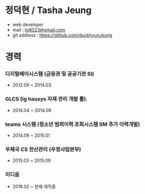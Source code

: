 # 정덕현 / Tasha Jeung 
- web developer  
- mail : tg8023@gmail.com  
- git address : https://github.com/duckhyunJeung

# 경력
### 디지털베이시스템 (금융권 및 공공기관 SI)
 - 2012.09 ~ 2014.03
### GLCS (lg hausys 자재 관리 개발 툴).
 - 2014.04 ~ 2014.08
### teams 시스템 (청소년 범죄이력 조회시스템 SM 추가 이력개발)
 - 2014.09 ~ 2015.01
### 우체국 CS 전산관리 (우정사업본부)
 - 2015.03 ~ 2015.09
### 미디움 
 - 2018.02 ~ 현재 재직중


